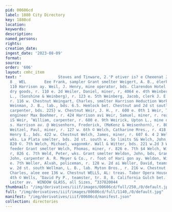 ```yaml
---
pid: 00606cd
label: 1880 City Directory
key: 1880cd
location: 
keywords: 
description: 
named_persons: 
rights: 
creation_date: 
ingest_date: '2023-08-09'
format: 
source: 
order: '606'
layout: cmhc_item
text: "                Stoves and Tinware, 2.'P otiver is? e Cheeenat 2  Ss o WEI
  8 _ WEL        Eee Frank, sampler Grant smelter Weigert, A. B., élerk ay & Shoenberg,
  110 Harrison ay. Weil, J. Henry, mine operator, bds. Clarendon Hotel Weil, Maurice,
  dry goods, r. 110 e. 2d Weiler, Daniel, miner, r, 4064 e. 4th Weinberg, Charles
  L., (Sonshine & Weinberg), r. 123 e. 5th Weinberg, Jacob, clerk J. E. Shoenberg,
  r. 116 w. Chestnut Weingart, Charles, smelter Harrison Heduction Works, r. samé!
  Weinman, J. B., lab., bds. 6.5. Hemlock bet. Chestnut and 2d st soutl a Weir, Cornelius,
  carpenter, bds. 225} w. Chestnut Weir, J. H., r. 600 e. 0th 1 Weir, Thomas, civil
  engineer Max Boehmer, r. 424 Harrison avi Weir, Samuel, miner, r. rear 719 e. Sth
  iS Weir, ‘William, carpenter, r. 600 e. 9th Weirick, Upton L., mine owner, r. 106
  s. Harrison av. @ Weisenhorn, Frederick, (MeKenz & Weisenhorn), r. 800 e, 11th &
  Weitzel, Paul, miner, r. 127 w. 6th © Welch, Catharine Mres., r. 418 e, 8th Welch,
  Henry E., bds. 422 w. Chestnut Welch, James, miner, r. 607 6. 4 2 Welch, James,
  wks. La Plata smelter, bds. 2d st. south w. So limits S& Welch, John, miner, r.
  820 ©. 7th Welch, Michael, wagonmkr. Wall & Witter, bds. 221 w.2d 3 Welch, Thomas,
  feeder Grant smelter Welch, Fhomas, miner, r. 826 e. 7th $4 Welch, William, miner,
  r, 826 ¢. 7th Weld, Peter, wks. Grant smelter Weldon, John, bds, Grand Hotel Weldon,
  John, carpenter A. R. Meyer & Co., r. foot of Hari gon ay. Weldon, William, r. 416
  e. 7th Weller, Alvah, policeman, r. 128 w. 2d ai Weller, David, teamster, bds. 221
  w. 2d st. south Wellman, L. B., lab. Myton Bros., r. 216 w. Chestnut <q Wellner,
  Charles, alee eee 136 w. Chestnut WELLS, AL: treas. Tabor Opera House, r. 130 w.
  4th © Wells, ‘David Py P., teamster, tr. 8, 8. California Gulch bet. Spra B and
  Leiter av.  WINDOW GLASS, all Sizes, “337820044       "
thumbnail: "/img/derivatives/iiif/images/00606cd/full/250,/0/default.jpg"
full: "/img/derivatives/iiif/images/00606cd/full/1140,/0/default.jpg"
manifest: "/img/derivatives/iiif/00606cd/manifest.json"
collection: directories
---
```

